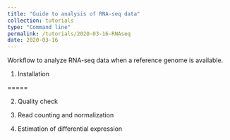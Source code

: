 ```yaml
---
title: "Guide to analysis of RNA-seq data"
collection: tutorials
type: "Command line"
permalink: /tutorials/2020-03-16-RNAseq
date: 2020-03-16
---
```


Workflow to analyze RNA-seq data when a reference genome is available.


1. Installation

=====

2. Quality check

3. Read counting and normalization 

4. Estimation of differential expression 


 

